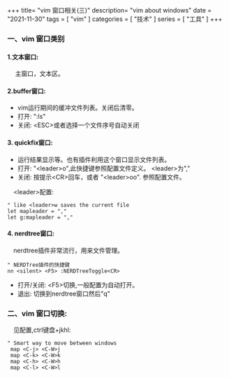 +++
title= "vim 窗口相关(三)"
description= "vim about windows"
date = "2021-11-30"
tags = [
    "vim"
]
categories = [
  "技术"
]
series = [
  "工具"
]
+++

### 一、vim 窗口类别

#### 1.文本窗口:
&emsp; 主窗口，文本区。

#### 2.buffer窗口:
  + vim运行期间的缓冲文件列表。关闭后清零。
  + 打开: ":ls"
  + 关闭: \<ESC\>或者选择一个文件序号自动关闭

#### 3. quickfix窗口:
  + 运行结果显示等。也有插件利用这个窗口显示文件列表。
  + 打开: "\<leader\>o",此快捷键参照配置文件定义。 \<leader\>为","
  + 关闭: 按提示\<CR\>回车，或者 "\<leader\>oo". 参照配置文件。

&emsp;\<leader\>配置:
```vim
" like <leader>w saves the current file
let mapleader = ","
let g:mapleader = ","
```
#### 4. nerdtree窗口:
&emsp;nerdtree插件非常流行，用来文件管理。
```vim
" NERDTree插件的快捷键
nn <silent> <F5> :NERDTreeToggle<CR>
```
  + 打开/关闭: \<F5\>切换,一般配置为自动打开。
  + 退出: 切换到nerdtree窗口然后"q"

### 二、vim 窗口切换:
&emsp;见配置,ctrl键盘+jkhl:
```vim
" Smart way to move between windows
 map <C-j> <C-W>j
 map <C-k> <C-W>k
 map <C-h> <C-W>h
 map <C-l> <C-W>l
```
